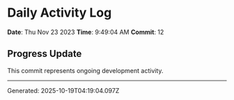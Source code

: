 # Daily Activity Log

**Date**: Thu Nov 23 2023
**Time**: 9:49:04 AM
**Commit**: 12

## Progress Update

This commit represents ongoing development activity.

---
Generated: 2025-10-19T04:19:04.097Z
